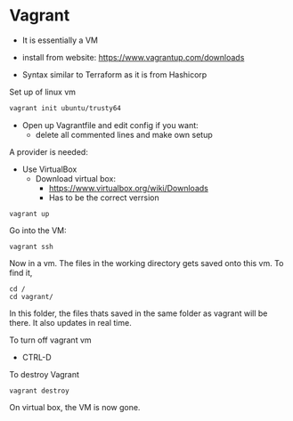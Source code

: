 # Vagrant

- It is essentially a VM

- install from website: https://www.vagrantup.com/downloads

- Syntax similar to Terraform as it is from Hashicorp

Set up of linux vm

```bash
vagrant init ubuntu/trusty64
```

- Open up Vagrantfile and edit config if you want:
    -  delete all commented lines and make own setup

A provider is needed:

- Use VirtualBox
    - Download virtual box:
        - https://www.virtualbox.org/wiki/Downloads
        - Has to be the correct verrsion
        

```
vagrant up
```

Go into the VM:

```
vagrant ssh
```

Now in a vm. The files in the working directory gets saved onto this vm. To find it, 

```
cd /
cd vagrant/
```
In this folder, the files thats saved in the same folder as vagrant will be there. It also updates in real time.

To turn off vagrant vm

- CTRL-D

To destroy Vagrant 

```
vagrant destroy
```

On virtual box, the VM is now gone.